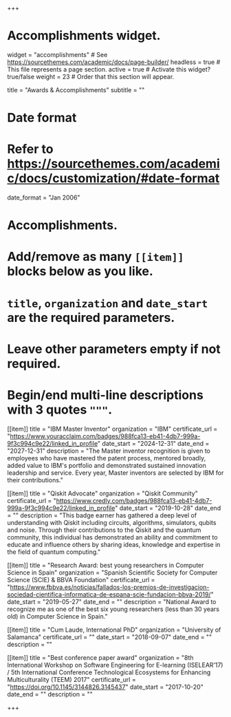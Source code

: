+++
# Accomplishments widget.
widget = "accomplishments"  # See https://sourcethemes.com/academic/docs/page-builder/
headless = true  # This file represents a page section.
active = true  # Activate this widget? true/false
weight = 23  # Order that this section will appear.

title = "Awards & Accomplish&shy;ments"
subtitle = ""

# Date format
#   Refer to https://sourcethemes.com/academic/docs/customization/#date-format
date_format = "Jan 2006"

# Accomplishments.
#   Add/remove as many `[[item]]` blocks below as you like.
#   `title`, `organization` and `date_start` are the required parameters.
#   Leave other parameters empty if not required.
#   Begin/end multi-line descriptions with 3 quotes `"""`.


[[item]]
  title = "IBM Master Inventor"
  organization = "IBM"
  certificate_url = "https://www.youracclaim.com/badges/988fca13-eb41-4db7-999a-9f3c994c9e22/linked_in_profile"
  date_start = "2024-12-31"
  date_end = "2027-12-31"
  description = "The Master inventor recognition is given to employees who have mastered the patent process, mentored broadly, added value to IBM's portfolio and demonstrated sustained innovation leadership and service. Every year, Master inventors are selected by IBM for their contributions."

[[item]]
  title = "Qiskit Advocate"
  organization = "Qiskit Community"
  certificate_url = "https://www.credly.com/badges/988fca13-eb41-4db7-999a-9f3c994c9e22/linked_in_profile"
  date_start = "2019-10-28"
  date_end = ""
  description = "This badge earner has gathered a deep level of understanding with Qiskit including circuits, algorithms, simulators, qubits and noise. Through their contributions to the Qiskit and the quantum community, this individual has demonstrated an ability and commitment to educate and influence others by sharing ideas, knowledge and expertise in the field of quantum computing."

[[item]]
  title = "Research Award: best young researchers in Computer Science in Spain"
  organization = "Spanish Scientific Society for Computer Science (SCIE) & BBVA Foundation"
  certificate_url = "https://www.fbbva.es/noticias/fallados-los-premios-de-investigacion-sociedad-cientifica-informatica-de-espana-scie-fundacion-bbva-2019/"
  date_start = "2019-05-27"
  date_end = ""
  description = "National Award to recognize me as one of the best six young researchers (less than 30 years old) in Computer Science in Spain."

[[item]]
  title = "Cum Laude, International PhD"
  organization = "University of Salamanca"
  certificate_url = ""
  date_start = "2018-09-07"
  date_end = ""
  description = ""

[[item]]
  title = "Best conference paper award"
  organization = "8th International Workshop on Software Engineering for E-learning (ISELEAR’17) / 5th International Conference Technological Ecosystems for Enhancing Multiculturality (TEEM) 2017"
  certificate_url = "https://doi.org/10.1145/3144826.3145437"
  date_start = "2017-10-20"
  date_end = ""
  description = ""

+++
